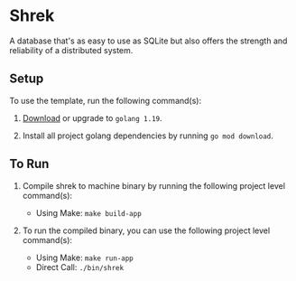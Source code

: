 ﻿# Shrek

A database that's as easy to use as SQLite but also offers the strength and reliability of a distributed system.

## Setup

To use the template, run the following command(s):

1. [Download](https://go.dev/doc/install) or upgrade to `golang 1.19`.

2. Install all project golang dependencies by running `go mod download`.

## To Run

1. Compile shrek to machine binary by running the following project level command(s):
    * Using Make: `make build-app`

2. To run the compiled binary, you can use the following project level command(s):
    * Using Make: `make run-app`
    * Direct Call: `./bin/shrek`
